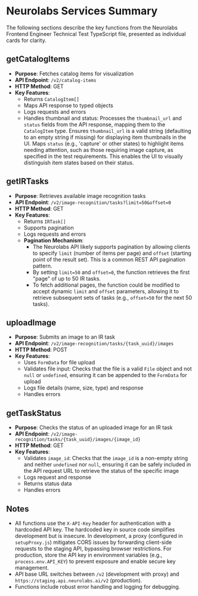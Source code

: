 # Neurolabs Services Summary

The following sections describe the key functions from the Neurolabs Frontend Engineer Technical Test TypeScript file, presented as individual cards for clarity.

## getCatalogItems

- **Purpose**: Fetches catalog items for visualization
- **API Endpoint**: `/v2/catalog-items`
- **HTTP Method**: GET
- **Key Features**:
  - Returns `CatalogItem[]`
  - Maps API response to typed objects
  - Logs requests and errors
  - Handles thumbnail and status: Processes the `thumbnail_url` and `status` fields from the API response, mapping them to the `CatalogItem` type. Ensures `thumbnail_url` is a valid string (defaulting to an empty string if missing) for displaying item thumbnails in the UI. Maps `status` (e.g., 'capture' or other states) to highlight items needing attention, such as those requiring image capture, as specified in the test requirements. This enables the UI to visually distinguish item states based on their status.

## getIRTasks

- **Purpose**: Retrieves available image recognition tasks
- **API Endpoint**: `/v2/image-recognition/tasks?limit=50&offset=0`
- **HTTP Method**: GET
- **Key Features**:
  - Returns `IRTask[]`
  - Supports pagination
  - Logs requests and errors
  - **Pagination Mechanism**:
    - The Neurolabs API likely supports pagination by allowing clients to specify `limit` (number of items per page) and `offset` (starting point of the result set). This is a common REST API pagination pattern.
    - By setting `limit=50` and `offset=0`, the function retrieves the first "page" of up to 50 IR tasks.
    - To fetch additional pages, the function could be modified to accept dynamic `limit` and `offset` parameters, allowing it to retrieve subsequent sets of tasks (e.g., `offset=50` for the next 50 tasks).

## uploadImage

- **Purpose**: Submits an image to an IR task
- **API Endpoint**: `/v2/image-recognition/tasks/{task_uuid}/images`
- **HTTP Method**: POST
- **Key Features**:
  - Uses `FormData` for file upload
  - Validates file input: Checks that the file is a valid `File` object and not `null` or `undefined`, ensuring it can be appended to the `FormData` for upload
  - Logs file details (name, size, type) and response
  - Handles errors

## getTaskStatus

- **Purpose**: Checks the status of an uploaded image for an IR task
- **API Endpoint**: `/v2/image-recognition/tasks/{task_uuid}/images/{image_id}`
- **HTTP Method**: GET
- **Key Features**:
  - Validates `image_id`: Checks that the `image_id` is a non-empty string and neither `undefined` nor `null`, ensuring it can be safely included in the API request URL to retrieve the status of the specific image
  - Logs request and response
  - Returns status data
  - Handles errors

## Notes

- All functions use the `X-API-Key` header for authentication with a hardcoded API key. The hardcoded key in source code simplifies development but is insecure. In development, a proxy (configured in `setupProxy.js`) mitigates CORS issues by forwarding client-side requests to the staging API, bypassing browser restrictions. For production, store the API key in environment variables (e.g., `process.env.API_KEY`) to prevent exposure and enable secure key management.
- API base URL switches between `/v2` (development with proxy) and `https://staging.api.neurolabs.ai/v2` (production).
- Functions include robust error handling and logging for debugging.
